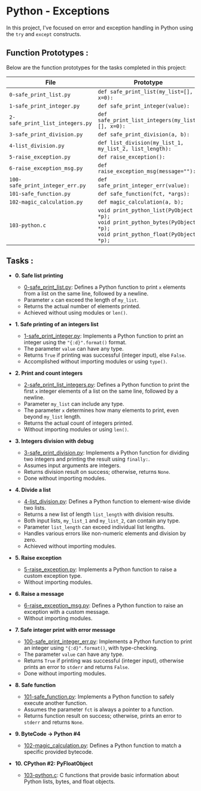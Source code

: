 # Python - Exceptions

In this project, I've focused on error and exception handling in Python using the `try` and `except` constructs.

## Function Prototypes :

Below are the function prototypes for the tasks completed in this project:

| File                             | Prototype                                               |
| -------------------------------- | ------------------------------------------------------- |
| `0-safe_print_list.py`           | `def safe_print_list(my_list=[], x=0):`                 |
| `1-safe_print_integer.py`        | `def safe_print_integer(value):`                        |
| `2-safe_print_list_integers.py`  | `def safe_print_list_integers(my_list=[], x=0):`        |
| `3-safe_print_division.py`       | `def safe_print_division(a, b):`                        |
| `4-list_division.py`             | `def list_division(my_list_1, my_list_2, list_length):` |
| `5-raise_exception.py`           | `def raise_exception():`                                |
| `6-raise_exception_msg.py`       | `def raise_exception_msg(message=""):`                  |
| `100-safe_print_integer_err.py`  | `def safe_print_integer_err(value):`                    |
| `101-safe_function.py`           | `def safe_function(fct, *args):`                        |
| `102-magic_calculation.py`       | `def magic_calculation(a, b);`                          |
| `103-python.c`                   | `void print_python_list(PyObject *p);`<br>`void print_python_bytes(PyObject *p);`<br>`void print_python_float(PyObject *p);` |

## Tasks :

* **0. Safe list printing**
  * [0-safe_print_list.py](./0-safe_print_list.py): Defines a Python function to print `x` elements from a list on the same line, followed by a newline.
  * Parameter `x` can exceed the length of `my_list`.
  * Returns the actual number of elements printed.
  * Achieved without using modules or `len()`.

* **1. Safe printing of an integers list**
  * [1-safe_print_integer.py](./1-safe_print_integer.py): Implements a Python function to print an integer using the `"{:d}".format()` format.
  * The parameter `value` can have any type.
  * Returns `True` if printing was successful (integer input), else `False`.
  * Accomplished without importing modules or using `type()`.

* **2. Print and count integers**
  * [2-safe_print_list_integers.py](./2-safe_print_list_integers.py): Defines a Python function to print the first `x` integer elements of a list on the same line, followed by a newline.
  * Parameter `my_list` can include any type.
  * The parameter `x` determines how many elements to print, even beyond `my_list` length.
  * Returns the actual count of integers printed.
  * Without importing modules or using `len()`.

* **3. Integers division with debug**
  * [3-safe_print_division.py](./3-safe_print_division.py): Implements a Python function for dividing two integers and printing the result using `finally:`.
  * Assumes input arguments are integers.
  * Returns division result on success; otherwise, returns `None`.
  * Done without importing modules.

* **4. Divide a list**
  * [4-list_division.py](./4-list_division.py): Defines a Python function to element-wise divide two lists.
  * Returns a new list of length `list_length` with division results.
  * Both input lists, `my_list_1` and `my_list_2`, can contain any type.
  * Parameter `list_length` can exceed individual list lengths.
  * Handles various errors like non-numeric elements and division by zero.
  * Achieved without importing modules.

* **5. Raise exception**
  * [5-raise_exception.py](./5-raise_exception.py): Implements a Python function to raise a custom exception type.
  * Without importing modules.

* **6. Raise a message**
  * [6-raise_exception_msg.py](./6-raise_exception_msg.py): Defines a Python function to raise an exception with a custom message.
  * Without importing modules.

* **7. Safe integer print with error message**
  * [100-safe_print_integer_err.py](./100-safe_print_integer_err.py): Implements a Python function to print an integer using `"{:d}".format()`, with type-checking.
  * The parameter `value` can have any type.
  * Returns `True` if printing was successful (integer input), otherwise prints an error to `stderr` and returns `False`.
  * Done without importing modules.

* **8. Safe function**
  * [101-safe_function.py](./101-safe_function.py): Implements a Python function to safely execute another function.
  * Assumes the parameter `fct` is always a pointer to a function.
  * Returns function result on success; otherwise, prints an error to `stderr` and returns `None`.

* **9. ByteCode -> Python #4**
  * [102-magic_calculation.py](./102-magic_calculation.py): Defines a Python function to match a specific provided bytecode.

* **10. CPython #2: PyFloatObject**
  * [103-python.c](./103-python.c): C functions that provide basic information about Python lists, bytes, and float objects.
